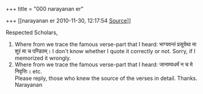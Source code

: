 +++
title = "000 narayanan er"

+++
[[narayanan er	2010-11-30, 12:17:54 [Source](https://groups.google.com/g/bvparishat/c/h1NeTu1-S24)]]



Respected Scholars,  
1. Where from we trace the famous verse-part that I heard: भाग्यवन्तं प्रसूयेथा मा शूरं मा च पण्डितम्। I don't know whether I quote it correctly or not. Sorry, if I memorized it wrongly.  
2. Where from we trace the famous verse-part that I heard: जानाम्यधर्मं न च मे निवृत्तिः। etc.  
Please reply, those who knew the source of the verses in detail. Thanks.  
Narayanan  

  

